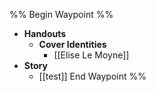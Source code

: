 %% Begin Waypoint %%
- **Handouts**
	- **Cover Identities**
		- [[Elise Le Moyne]]
- **Story**
	- [[test]] End Waypoint %%
